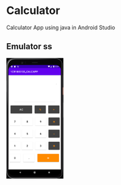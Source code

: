 # Calculator
Calculator App using java in Android Studio

## Emulator ss
<img src = "emulator ss.png" width="150">
